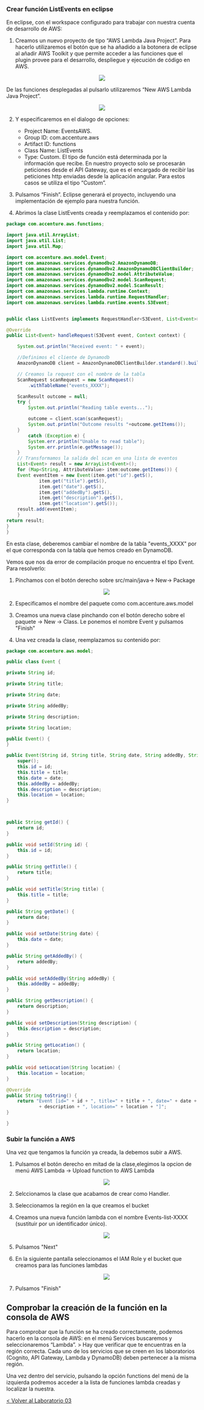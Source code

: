 
### Crear función ListEvents en eclipse
En eclipse, con el workspace configurado para trabajar con nuestra cuenta de desarrollo de AWS:

1. Creamos un nuevo proyecto de tipo “AWS Lambda Java Project”. Para hacerlo utilizaremos el botón que se ha añadido a la botonera de eclipse al añadir AWS Toolkit y que permite acceder a las funciones que el plugin provee para el desarrollo, despliegue y ejecución de código en AWS.  

<p align="center">
    <img src="resources/Picture1.png">
</p>

  De las funciones desplegadas al pulsarlo utilizaremos “New AWS Lambda Java Project”.
 
<p align="center">
    <img src="resources/Picture2.png">
</p>

2. Y especificaremos en el dialogo de opciones:
      * Project Name: EventsAWS.    
      * Group ID: com.accenture.aws
      * Artifact ID: functions
      * Class Name: ListEvents
      * Type: Custom. El tipo de función está determinada por la información que recibe. En nuestro proyecto solo se procesarán peticiones desde el API Gateway, que es el encargado de recibir las peticiones http enviadas desde la aplicación angular. Para estos casos se utiliza el tipo “Custom”.
3. Pulsamos “Finish”. Eclipse generará el proyecto, incluyendo una implementación de ejemplo para nuestra función.

4. Abrimos la clase ListEvents creada y reemplazamos el contenido por:

```java		
package com.accenture.aws.functions;

import java.util.ArrayList;
import java.util.List;
import java.util.Map;

import com.accenture.aws.model.Event;
import com.amazonaws.services.dynamodbv2.AmazonDynamoDB;
import com.amazonaws.services.dynamodbv2.AmazonDynamoDBClientBuilder;
import com.amazonaws.services.dynamodbv2.model.AttributeValue;
import com.amazonaws.services.dynamodbv2.model.ScanRequest;
import com.amazonaws.services.dynamodbv2.model.ScanResult;
import com.amazonaws.services.lambda.runtime.Context;
import com.amazonaws.services.lambda.runtime.RequestHandler;
import com.amazonaws.services.lambda.runtime.events.S3Event;


public class ListEvents implements RequestHandler<S3Event, List<Event>> {

@Override
public List<Event> handleRequest(S3Event event, Context context) {

	System.out.println("Received event: " + event);

	//Definimos el cliente de Dynamodb
	AmazonDynamoDB client = AmazonDynamoDBClientBuilder.standard().build();

	// Creamos la request con el nombre de la tabla
	ScanRequest scanRequest = new ScanRequest()
	    .withTableName("events_XXXX");   

	ScanResult outcome = null;
	try {
		System.out.println("Reading table events...");

		outcome = client.scan(scanRequest);
		System.out.println("Outcome results "+outcome.getItems());
	}
		catch (Exception e) {
		System.err.println("Unable to read table");
		System.err.println(e.getMessage());
	}
	// Transformamos la salida del scan en una lista de eventos
	List<Event> result = new ArrayList<Event>();
	for (Map<String, AttributeValue> item:outcome.getItems()) {
	Event eventItem = new Event(item.get("id").getS(),
			item.get("title").getS(), 
			item.get("date").getS(), 
			item.get("addedBy").getS(), 
			item.get("description").getS(), 
			item.get("location").getS());
	result.add(eventItem);
	}
return result;
}
}
```			
En esta clase, deberemos cambiar el nombre de la tabla "events_XXXX" por el que corresponda con la tabla que hemos creado en DynamoDB.

Vemos que nos da error de compilación proque no encuentra el tipo Event. Para resolverlo:

1. Pinchamos con el botón derecho sobre src/main/java-> New-> Package
	<p align="center">
	    <img src="resources/Picture3.png">
	</p>

2. Especificamos el nombre del paquete como com.accenture.aws.model

3. Creamos una nueva clase pinchando con el botón derecho sobre el paquete -> New -> Class. Le ponemos el nombre Event y pulsamos "Finish"

4. Una vez creada la clase, reemplazamos su contenido por:

```java		
package com.accenture.aws.model;

public class Event {

private String id;

private String title;

private String date;

private String addedBy;

private String description;

private String location;

public Event() {
}

public Event(String id, String title, String date, String addedBy, String description, String location) {
	super();
	this.id = id;
	this.title = title;
	this.date = date;
	this.addedBy = addedBy;
	this.description = description;
	this.location = location;
}



public String getId() {
	return id;
}

public void setId(String id) {
	this.id = id;
}

public String getTitle() {
	return title;
}

public void setTitle(String title) {
	this.title = title;
}

public String getDate() {
	return date;
}

public void setDate(String date) {
	this.date = date;
}

public String getAddedBy() {
	return addedBy;
}

public void setAddedBy(String addedBy) {
	this.addedBy = addedBy;
}

public String getDescription() {
	return description;
}

public void setDescription(String description) {
	this.description = description;
}

public String getLocation() {
	return location;
}

public void setLocation(String location) {
	this.location = location;
}

@Override
public String toString() {
	return "Event [id=" + id + ", title=" + title + ", date=" + date + ", addedBy=" + addedBy + ", description="
			+ description + ", location=" + location + "]";
}

}
```


### Subir la función a AWS

Una vez que tengamos la función ya creada, la debemos subir a AWS.

1. Pulsamos el botón derecho en mitad de la clase,elegimos la opcion de menú AWS Lambda -> Upload function to AWS Lambda
	<p align="center">
    <img src="resources/Picture4.png">
	</p>

2. Selccionamos la clase que acabamos de crear como Handler.
3. Seleccionamos la región en la que creamos el bucket 
4. Creamos una nueva función lambda con el nombre Events-list-XXXX (sustituir por un identificador único).
	<p align="center">
	    <img src="resources/Picture5.png">
	</p>
5. Pulsamos "Next"
6. En la siguiente pantalla seleccionamos el IAM Role y el bucket que creamos para las funciones lambdas
	<p align="center">
	    <img src="resources/Picture6.png">
	</p>
7. Pulsamos "Finish"

## Comprobar la creación de la función en la consola de AWS

Para comprobar que la función se ha creado correctamente, podemos hacerlo en la consola de AWS: en el menú Services buscaremos y seleccionaremos “Lambda”.
	> Hay que verificar que te encuentras en la región correcta. Cada uno de los servicios que se creen en los laboratorios (Cognito, API Gateway, Lambda y DynamoDB) deben pertenecer a la misma región.
	
Una vez dentro del servicio, pulsando la opción functions del menú de la izquierda podremos acceder a la lista de funciones lambda creadas y localizar la nuestra.

[< Volver al Laboratorio 03 ](../../lab-03)  


